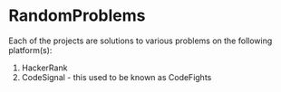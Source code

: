 # RandomProblems
Each of the projects are solutions to various problems on the following platform(s): 

1. HackerRank
2. CodeSignal - this used to be known as CodeFights
